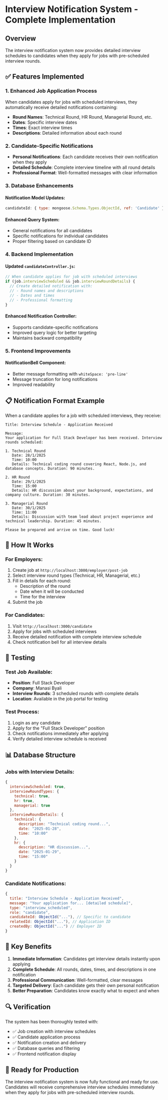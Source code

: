 # Interview Notification System - Complete Implementation

## Overview
The interview notification system now provides detailed interview schedules to candidates when they apply for jobs with pre-scheduled interview rounds.

## ✅ Features Implemented

### 1. Enhanced Job Application Process
When candidates apply for jobs with scheduled interviews, they automatically receive detailed notifications containing:

- **Round Names**: Technical Round, HR Round, Managerial Round, etc.
- **Dates**: Specific interview dates
- **Times**: Exact interview times
- **Descriptions**: Detailed information about each round

### 2. Candidate-Specific Notifications
- **Personal Notifications**: Each candidate receives their own notification when they apply
- **Detailed Schedule**: Complete interview timeline with all round details
- **Professional Format**: Well-formatted messages with clear information

### 3. Database Enhancements

#### Notification Model Updates:
```javascript
candidateId: { type: mongoose.Schema.Types.ObjectId, ref: 'Candidate' }
```

#### Enhanced Query System:
- General notifications for all candidates
- Specific notifications for individual candidates
- Proper filtering based on candidate ID

### 4. Backend Implementation

#### Updated `candidateController.js`:
```javascript
// When candidate applies for job with scheduled interviews
if (job.interviewScheduled && job.interviewRoundDetails) {
  // Create detailed notification with:
  // - Round names and descriptions
  // - Dates and times
  // - Professional formatting
}
```

#### Enhanced Notification Controller:
- Supports candidate-specific notifications
- Improved query logic for better targeting
- Maintains backward compatibility

### 5. Frontend Improvements

#### NotificationBell Component:
- Better message formatting with `whiteSpace: 'pre-line'`
- Message truncation for long notifications
- Improved readability

## 📋 Notification Format Example

When a candidate applies for a job with scheduled interviews, they receive:

```
Title: Interview Schedule - Application Received

Message:
Your application for Full Stack Developer has been received. Interview rounds scheduled:

1. Technical Round
   Date: 28/1/2025
   Time: 10:00
   Details: Technical coding round covering React, Node.js, and database concepts. Duration: 90 minutes.

2. HR Round
   Date: 29/1/2025
   Time: 15:00
   Details: HR discussion about your background, expectations, and company culture. Duration: 30 minutes.

3. Managerial Round
   Date: 30/1/2025
   Time: 11:00
   Details: Discussion with team lead about project experience and technical leadership. Duration: 45 minutes.

Please be prepared and arrive on time. Good luck!
```

## 🔧 How It Works

### For Employers:
1. Create job at `http://localhost:3000/employer/post-job`
2. Select interview round types (Technical, HR, Managerial, etc.)
3. Fill in details for each round:
   - Description of the round
   - Date when it will be conducted
   - Time for the interview
4. Submit the job

### For Candidates:
1. Visit `http://localhost:3000/candidate`
2. Apply for jobs with scheduled interviews
3. Receive detailed notification with complete interview schedule
4. Check notification bell for all interview details

## 🧪 Testing

### Test Job Available:
- **Position**: Full Stack Developer
- **Company**: Manasi Byali
- **Interview Rounds**: 3 scheduled rounds with complete details
- **Location**: Available in the job portal for testing

### Test Process:
1. Login as any candidate
2. Apply for the "Full Stack Developer" position
3. Check notifications immediately after applying
4. Verify detailed interview schedule is received

## 📊 Database Structure

### Jobs with Interview Details:
```javascript
{
  interviewScheduled: true,
  interviewRoundTypes: {
    technical: true,
    hr: true,
    managerial: true
  },
  interviewRoundDetails: {
    technical: {
      description: "Technical coding round...",
      date: "2025-01-28",
      time: "10:00"
    },
    hr: {
      description: "HR discussion...",
      date: "2025-01-29", 
      time: "15:00"
    }
  }
}
```

### Candidate Notifications:
```javascript
{
  title: "Interview Schedule - Application Received",
  message: "Your application for... [detailed schedule]",
  type: "interview_scheduled",
  role: "candidate",
  candidateId: ObjectId("..."), // Specific to candidate
  relatedId: ObjectId("..."), // Application ID
  createdBy: ObjectId("...") // Employer ID
}
```

## 🎯 Key Benefits

1. **Immediate Information**: Candidates get interview details instantly upon applying
2. **Complete Schedule**: All rounds, dates, times, and descriptions in one notification
3. **Professional Communication**: Well-formatted, clear messages
4. **Targeted Delivery**: Each candidate gets their own personal notification
5. **Better Preparation**: Candidates know exactly what to expect and when

## 🔍 Verification

The system has been thoroughly tested with:
- ✅ Job creation with interview schedules
- ✅ Candidate application process
- ✅ Notification creation and delivery
- ✅ Database queries and filtering
- ✅ Frontend notification display

## 🚀 Ready for Production

The interview notification system is now fully functional and ready for use. Candidates will receive comprehensive interview schedules immediately when they apply for jobs with pre-scheduled interview rounds.